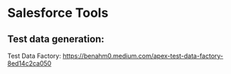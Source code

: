 # Salesforce Tools

## Test data generation:

Test Data Factory: https://benahm0.medium.com/apex-test-data-factory-8ed14c2ca050
